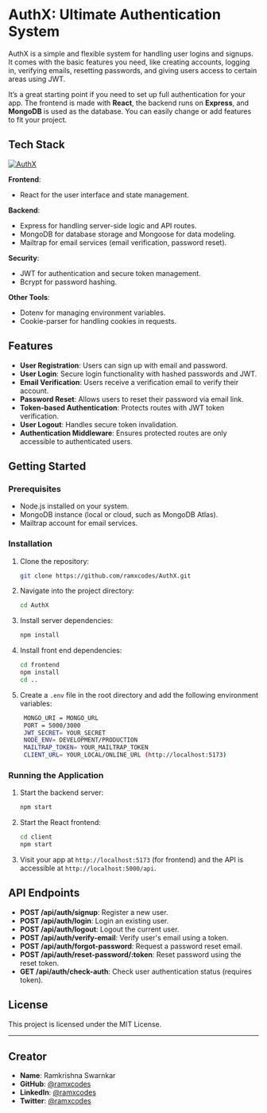 # AuthX: Ultimate Authentication System

AuthX is a simple and flexible system for handling user logins and signups. It comes with the basic features you need, like creating accounts, logging in, verifying emails, resetting passwords, and giving users access to certain areas using JWT. 

It’s a great starting point if you need to set up full authentication for your app. The frontend is made with **React**, the backend runs on **Express**, and **MongoDB** is used as the database. You can easily change or add features to fit your project.

## Tech Stack

[![AuthX](https://skillicons.dev/icons?i=react,express,nodejs,mongodb,js,vercel,postman,md,npm,git,github,vscode&perline=6)](https://github.com/ramxcodes)

**Frontend**: 
- React for the user interface and state management.

**Backend**: 
- Express for handling server-side logic and API routes.
- MongoDB for database storage and Mongoose for data modeling.
- Mailtrap for email services (email verification, password reset).

**Security**:
- JWT for authentication and secure token management.
- Bcrypt for password hashing.

**Other Tools**:
- Dotenv for managing environment variables.
- Cookie-parser for handling cookies in requests.

## Features

- **User Registration**: Users can sign up with email and password.
- **User Login**: Secure login functionality with hashed passwords and JWT.
- **Email Verification**: Users receive a verification email to verify their account.
- **Password Reset**: Allows users to reset their password via email link.
- **Token-based Authentication**: Protects routes with JWT token verification.
- **User Logout**: Handles secure token invalidation.
- **Authentication Middleware**: Ensures protected routes are only accessible to authenticated users.

## Getting Started

### Prerequisites

- Node.js installed on your system.
- MongoDB instance (local or cloud, such as MongoDB Atlas).
- Mailtrap account for email services.

### Installation

1. Clone the repository:
   ```bash
   git clone https://github.com/ramxcodes/AuthX.git
   ```
   
2. Navigate into the project directory:
   ```bash
   cd AuthX
   ```

3. Install server dependencies:
   ```bash
   npm install
   ```

4. Install front end dependencies:
   ```bash
   cd frontend
   npm install
   cd ..
   ```

5. Create a `.env` file in the root directory and add the following environment variables:
   ```bash
    MONGO_URI = MONGO_URL
    PORT = 5000/3000
    JWT_SECRET= YOUR_SECRET
    NODE_ENV= DEVELOPMENT/PRODUCTION
    MAILTRAP_TOKEN= YOUR_MAILTRAP_TOKEN
    CLIENT_URL= YOUR_LOCAL/ONLINE_URL (http://localhost:5173)
   ```

### Running the Application

1. Start the backend server:
   ```bash
   npm start
   ```

2. Start the React frontend:
   ```bash
   cd client
   npm start
   ```

3. Visit your app at `http://localhost:5173` (for frontend) and the API is accessible at `http://localhost:5000/api`.

## API Endpoints

- **POST /api/auth/signup**: Register a new user.
- **POST /api/auth/login**: Login an existing user.
- **POST /api/auth/logout**: Logout the current user.
- **POST /api/auth/verify-email**: Verify user's email using a token.
- **POST /api/auth/forgot-password**: Request a password reset email.
- **POST /api/auth/reset-password/:token**: Reset password using the reset token.
- **GET /api/auth/check-auth**: Check user authentication status (requires token).

## License

This project is licensed under the MIT License.

---

## Creator

- **Name**: Ramkrishna Swarnkar
- **GitHub**: [@ramxcodes](https://github.com/ramxcodes)
- **LinkedIn**: [@ramxcodes](https://www.linkedin.com/in/ramxcodes)
- **Twitter**: [@ramxcodes](https://twitter.com/ramxcodes)
